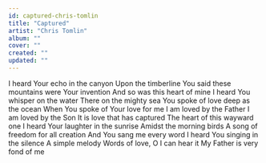 ```yaml
---
id: captured-chris-tomlin
title: "Captured"
artist: "Chris Tomlin"
album: ""
cover: ""
created: ""
updated: ""
---
```


I heard Your echo in the canyon
Upon the timberline
You said these mountains were Your invention
And so was this heart of mine
I heard You whisper on the water
There on the mighty sea
You spoke of love deep as the ocean
When You spoke of Your love for me
I am loved by the Father
I am loved by the Son
It is love that has captured
The heart of this wayward one
I heard Your laughter in the sunrise
Amidst the morning birds
A song of freedom for all creation
And You sang me every word
I heard You singing in the silence
A simple melody
Words of love, O I can hear it
My Father is very fond of me
